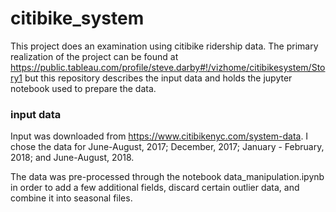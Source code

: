 # citibike_system

This project does an examination using citibike ridership data.  The primary realization of the project can be found at 
https://public.tableau.com/profile/steve.darby#!/vizhome/citibikesystem/Story1
but this repository describes the input data and holds the jupyter notebook used to prepare the data.

### input data

Input was downloaded from https://www.citibikenyc.com/system-data.  I chose the data for June-August, 2017; December, 2017; January - February, 2018; and June-August, 2018.

The data was pre-processed through the notebook data_manipulation.ipynb in order to add a few additional fields, discard certain outlier data, and combine it into seasonal files.
